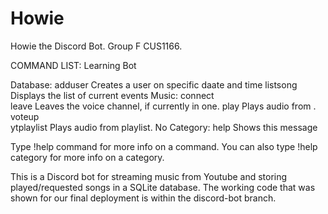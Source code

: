 # Howie
Howie the Discord Bot. Group F CUS1166.

COMMAND LIST: 
Learning Bot

  Database:
    adduser    Creates a user on specific daate and time
    listsong   Displays the list of current events
  Music:
    connect    
    leave      Leaves the voice channel, if currently in one.
    play       Plays audio from <url>.
    voteup     
    ytplaylist Plays audio from <url> playlist.
​No Category:
    help       Shows this message

  Type !help command for more info on a command.
  You can also type !help category for more info on a category.
  
  This is a Discord bot for streaming music from Youtube and storing played/requested songs in a SQLite database. 
  The working code that was shown for our final deployment is within the discord-bot branch.
  

